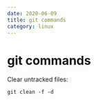 ```yaml
---
date: 2020-06-09
title: git commands
category: linux
---
```

# git commands

Clear untracked files:

`git clean -f -d`
